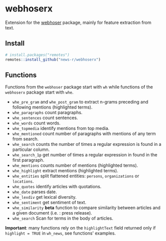 # webhoserx

Extension for the [webhoser](https://webhoser.john-coene.com) package, mainly for feature extraction from text.

## Install

```r
# install.packages("remotes")
remotes::install_github("news-r/webhoserx")
```

## Functions

Functions from the `webhoser` package start with `wh` while functions of the `webhoserx` package start with `whe`.

* `whe_pre_gram` and `whe_post_gram` to extract n-grams preceding and following mentions (highlighted terms).
* `whe_paragraphs` count paragraphs.
* `whe_sentences` count sentences.
* `whe_words` count words.
* `whe_topmedia` identify mentions from top media.
* `whe_mentioned` count number of paragraphs with mentions of any term from search.
* `whe_search` counts the number of times a regular expression is found in a particular column.
* `whe_search_1p` get number of times a regular expression in found in the first paragraph.
* `whe_mentions` counts number of mentions (highlighted terms).
* `whe_highlight` extract mentions (highlighted terms).
* `whe_entities` split flattened entities: `persons`, `organizations` or `locations`.
* `whe_quotes` identify articles with quotations.
* `whe_date` parses date.
* `whe_lexdiv` get lexical diversity. 
* `whe_sentiment` get sentiment of text.
* `whe_similarity` **beta** function to compare similarity between articles and a given document (i.e. : press release).
* `whe_search` Scan for terms in the body of articles.

**Important**: many functions rely on the `highlightText` field returned only if `highlight = TRUE` in `wh_news`, see functions' examples.

